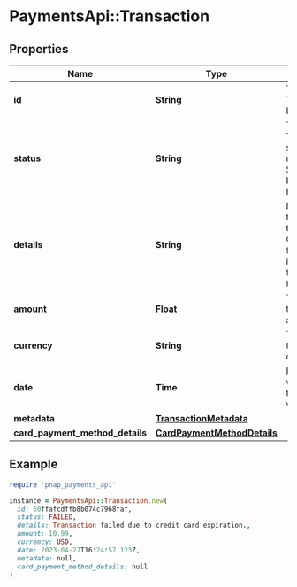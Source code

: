 # PaymentsApi::Transaction

## Properties

| Name | Type | Description | Notes |
| ---- | ---- | ----------- | ----- |
| **id** | **String** | The Transaction ID. |  |
| **status** | **String** | The Transaction status. Status may be: SUCCESS, PROCESSING, FAILED |  |
| **details** | **String** | Details about the transaction. Contains failure reason in case of failed transactions. | [optional] |
| **amount** | **Float** | The transaction amount. |  |
| **currency** | **String** | The transaction currency. |  |
| **date** | **Time** | Date and time when transaction was created. |  |
| **metadata** | [**TransactionMetadata**](TransactionMetadata.md) |  |  |
| **card_payment_method_details** | [**CardPaymentMethodDetails**](CardPaymentMethodDetails.md) |  |  |

## Example

```ruby
require 'pnap_payments_api'

instance = PaymentsApi::Transaction.new(
  id: 60ffafcdffb8b074c7968faf,
  status: FAILED,
  details: Transaction failed due to credit card expiration.,
  amount: 10.99,
  currency: USD,
  date: 2023-04-27T16:24:57.123Z,
  metadata: null,
  card_payment_method_details: null
)
```

